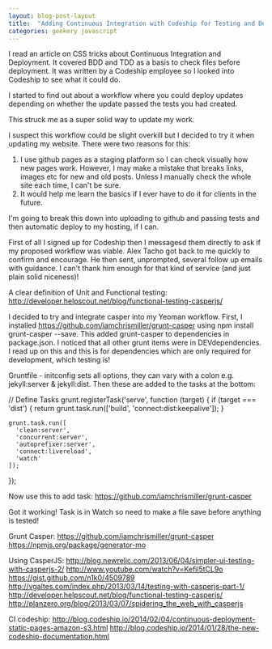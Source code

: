 ```yaml
---
layout: blog-post-layout
title:  "Adding Continuous Integration with Codeship for Testing and Deployment."
categories: geekery javascript
---
```


I read an article on CSS tricks about Continuous Integration and Deployment. It covered BDD and TDD as a basis to check files before deployment. It was written by a Codeship employee so I looked into Codeship to see what it could do.

I started to find out about a workflow where you could deploy updates depending on whether the update passed the tests you had created.

This struck me as a super solid way to update my work.

I suspect this workflow could be slight overkill but I decided to try it when updating my website. There were two reasons for this:

1. I use github pages as a staging platform so I can check visually how new pages work. However, I may make a mistake that breaks links, images etc for new and old posts. Unless I manually check the whole site each time, I can't be sure.
2. It would help me learn the basics if I ever have to do it for clients in the future.

I'm going to break this down into uploading to github and passing tests and then automatic deploy to my hosting, if I can.



First of all I signed up for Codeship then I messagesd them directly to ask if my proposed workflow was viable. Alex Tacho got back to me quickly to confirm and encourage. He then sent, unprompted, several follow up emails with guidance. I can't thank him enough for that kind of service (and just plain solid niceness)!

A clear definition of Unit and Functional testing: http://developer.helpscout.net/blog/functional-testing-casperjs/





I decided to try and integrate casper into my Yeoman workflow. First, I installed https://github.com/iamchrismiller/grunt-casper using npm install grunt-casper --save. This added grunt-casper to dependencies in package.json. I noticed that all other grunt items were in DEVdependencies. I read up on this and this is for dependencies which are only required for development, which testing is! 

Gruntfile - initconfig sets all options, they can vary with a colon e.g. jekyll:server & jekyll:dist. Then these are added to the tasks at the bottom:

// Define Tasks
  grunt.registerTask('serve', function (target) {
    if (target === 'dist') {
      return grunt.task.run(['build', 'connect:dist:keepalive']);
    }

    grunt.task.run([
      'clean:server',
      'concurrent:server',
      'autoprefixer:server',
      'connect:livereload', 
      'watch'
    ]);
  }); 

  Now use this to add task: https://github.com/iamchrismiller/grunt-casper

  Got it working! Task is in Watch so need to make a file save before anything is tested!



Grunt Casper:
    https://github.com/iamchrismiller/grunt-casper
    https://npmjs.org/package/generator-mo


Using CasperJS:
    http://blog.newrelic.com/2013/06/04/simpler-ui-testing-with-casperjs-2/
    http://www.youtube.com/watch?v=Kefil5tCL9o
    https://gist.github.com/n1k0/4509789
    http://vgaltes.com/index.php/2013/03/14/testing-with-casperjs-part-1/
    http://developer.helpscout.net/blog/functional-testing-casperjs/
    http://planzero.org/blog/2013/03/07/spidering_the_web_with_casperjs

CI codeship:
    http://blog.codeship.io/2014/02/04/continuous-deployment-static-pages-amazon-s3.html
    http://blog.codeship.io/2014/01/28/the-new-codeship-documentation.html
